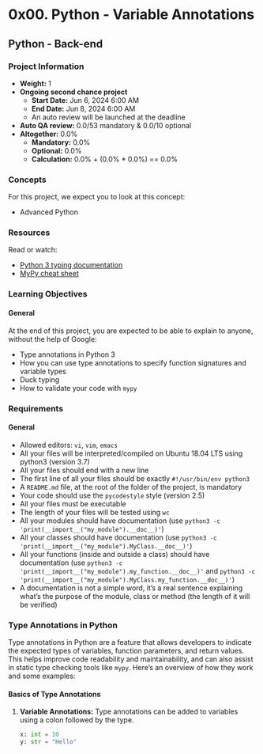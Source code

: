 # 0x00. Python - Variable Annotations

## Python - Back-end

### Project Information

- **Weight:** 1
- **Ongoing second chance project**
  - **Start Date:** Jun 6, 2024 6:00 AM
  - **End Date:** Jun 8, 2024 6:00 AM
  - An auto review will be launched at the deadline
- **Auto QA review:** 0.0/53 mandatory & 0.0/10 optional
- **Altogether:** 0.0%
  - **Mandatory:** 0.0%
  - **Optional:** 0.0%
  - **Calculation:** 0.0% + (0.0% * 0.0%) == 0.0%

### Concepts

For this project, we expect you to look at this concept:

- Advanced Python

### Resources

Read or watch:

- [Python 3 typing documentation](https://docs.python.org/3/library/typing.html)
- [MyPy cheat sheet](https://mypy.readthedocs.io/en/stable/cheat_sheet_py3.html)

### Learning Objectives

#### General

At the end of this project, you are expected to be able to explain to anyone, without the help of Google:

- Type annotations in Python 3
- How you can use type annotations to specify function signatures and variable types
- Duck typing
- How to validate your code with `mypy`

### Requirements

#### General

- Allowed editors: `vi`, `vim`, `emacs`
- All your files will be interpreted/compiled on Ubuntu 18.04 LTS using python3 (version 3.7)
- All your files should end with a new line
- The first line of all your files should be exactly `#!/usr/bin/env python3`
- A `README.md` file, at the root of the folder of the project, is mandatory
- Your code should use the `pycodestyle` style (version 2.5)
- All your files must be executable
- The length of your files will be tested using `wc`
- All your modules should have documentation (use `python3 -c 'print(__import__("my_module").__doc__)'`)
- All your classes should have documentation (use `python3 -c 'print(__import__("my_module").MyClass.__doc__)'`)
- All your functions (inside and outside a class) should have documentation (use `python3 -c 'print(__import__("my_module").my_function.__doc__)'` and `python3 -c 'print(__import__("my_module").MyClass.my_function.__doc__)'`)
- A documentation is not a simple word, it’s a real sentence explaining what’s the purpose of the module, class or method (the length of it will be verified)

### Type Annotations in Python

Type annotations in Python are a feature that allows developers to indicate the expected types of variables, function parameters, and return values. This helps improve code readability and maintainability, and can also assist in static type checking tools like `mypy`. Here’s an overview of how they work and some examples:

#### Basics of Type Annotations

1. **Variable Annotations:**
   Type annotations can be added to variables using a colon followed by the type.

   ```python
   x: int = 10
   y: str = "Hello"

